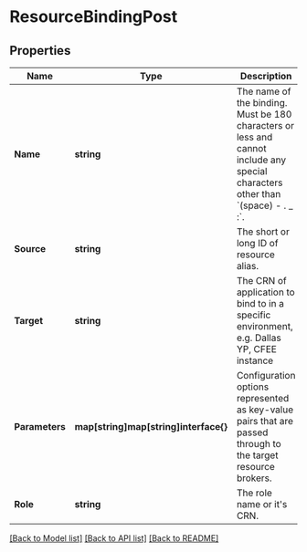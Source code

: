 # ResourceBindingPost

## Properties

Name | Type | Description | Notes
------------ | ------------- | ------------- | -------------
**Name** | **string** | The name of the binding. Must be 180 characters or less and cannot include any special characters other than &#x60;(space) - . _ :&#x60;. | [optional] 
**Source** | **string** | The short or long ID of resource alias. | 
**Target** | **string** | The CRN of application to bind to in a specific environment, e.g. Dallas YP, CFEE instance | 
**Parameters** | **map[string]map[string]interface{}** | Configuration options represented as key-value pairs that are passed through to the target resource brokers. | [optional] 
**Role** | **string** | The role name or it&#39;s CRN. | [optional] [default to Writer]

[[Back to Model list]](../README.md#documentation-for-models) [[Back to API list]](../README.md#documentation-for-api-endpoints) [[Back to README]](../README.md)


